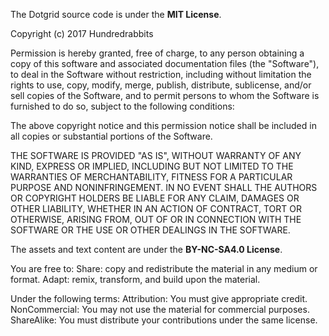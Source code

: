 The Dotgrid source code is under the **MIT License**.

Copyright (c) 2017 Hundredrabbits

Permission is hereby granted, free of charge, to any person obtaining a copy
of this software and associated documentation files (the "Software"), to deal
in the Software without restriction, including without limitation the rights
to use, copy, modify, merge, publish, distribute, sublicense, and/or sell
copies of the Software, and to permit persons to whom the Software is
furnished to do so, subject to the following conditions:

The above copyright notice and this permission notice shall be included in all
copies or substantial portions of the Software.

THE SOFTWARE IS PROVIDED "AS IS", WITHOUT WARRANTY OF ANY KIND, EXPRESS OR
IMPLIED, INCLUDING BUT NOT LIMITED TO THE WARRANTIES OF MERCHANTABILITY,
FITNESS FOR A PARTICULAR PURPOSE AND NONINFRINGEMENT. IN NO EVENT SHALL THE
AUTHORS OR COPYRIGHT HOLDERS BE LIABLE FOR ANY CLAIM, DAMAGES OR OTHER
LIABILITY, WHETHER IN AN ACTION OF CONTRACT, TORT OR OTHERWISE, ARISING FROM,
OUT OF OR IN CONNECTION WITH THE SOFTWARE OR THE USE OR OTHER DEALINGS IN THE
SOFTWARE.

The assets and text content are under the **BY-NC-SA4.0 License**.

You are free to: 
Share: copy and redistribute the material in any medium or format. 
Adapt: remix, transform, and build upon the material.

Under the following terms: 
Attribution: You must give appropriate credit. 
NonCommercial: You may not use the material for commercial purposes. 
ShareAlike: You must distribute your contributions under the same license.
